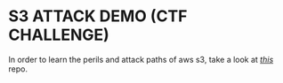 # S3 ATTACK DEMO (CTF CHALLENGE)


In order to learn the perils and attack paths of aws s3, take a look at [*this*](https://github.com/R3DRUN3/cyberhall/tree/main/CTF/flaws-cloud) repo.  

